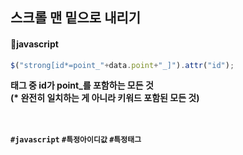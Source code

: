 ## 스크롤 맨 밑으로 내리기

#### 📌javascript
```javascript
$("strong[id*=point_"+data.point+"_]").attr("id");
```

<strong>태그 중 id가 point_를 포함하는 모든 것 <br/>
(* 완전히 일치하는 게 아니라 키워드 포함된 모든 것)
  
<br/><br/>
 `#javascript` `#특정아이디값` `#특정태그`
